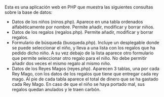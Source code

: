 Esta es una aplicación web en PHP que muestra las siguientes consultas sobre la base de datos:
  - Datos de los niños (ninos.php). Aparece en una tabla ordenados alfabéticamente por nombre. Permite añadir, modificar y borrar niños.
  - Datos de los regalos (regalos.php). Permite añadir, modificar y borrar regalos.
  - Formulario de búsqueda (busqueda.php). Incluye un desplegable donde se puede seleccionar el niño, y lleva a una lista con los regalos que ha pedido dicho niño. A su vez debajo de la lista aparece otro formulario que permite seleccionar otro regalo para el niño. No debe permitir añadir dos veces el mismo regalo al mismo niño.
  - Datos de los Reyes Magos (reyes.php). Aparecen 3 tablas, una por cada Rey Mago, con los datos de los regalos que tiene que entregar cada rey mago. Al pie de cada tabla aparece el total de dinero que se ha gastado cada Rey Mago. En caso de que el niño se haya portado mal, sus regalos quedan anulados y le traen carbón.
